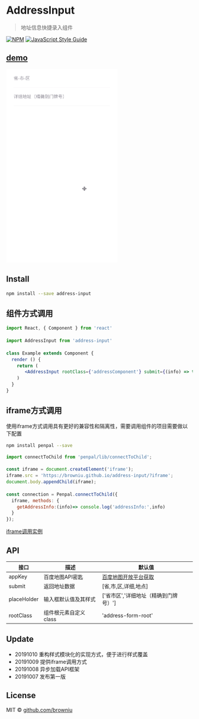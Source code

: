 # AddressInput

> 地址信息快捷录入组件

[![NPM](https://img.shields.io/npm/v/test.svg)](https://www.npmjs.com/package/address-input) [![JavaScript Style Guide](https://img.shields.io/badge/code_style-standard-brightgreen.svg)](https://standardjs.com)

## [demo](https://browniu.github.io/address/)

![demo](./static/address.gif)

## Install

```bash
npm install --save address-input
```

## 组件方式调用

```jsx
import React, { Component } from 'react'

import AddressInput from 'address-input'

class Example extends Component {
  render () {
    return (
       <AddressInput rootClass={'addressComponent'} submit={(info) => this.submitData(info)} style={{padding: '20px 0'}}/>
    )
  }
}
```

## iframe方式调用
使用iframe方式调用具有更好的兼容性和隔离性，需要调用组件的项目需要做以下配置

```bash
npm install penpal --save
```

```JavaScript
import connectToChild from 'penpal/lib/connectToChild';

const iframe = document.createElement('iframe');
iframe.src = 'https://browniu.github.io/address-input/?iframe';
document.body.appendChild(iframe);

const connection = Penpal.connectToChild({
  iframe, methods: {
    getAddressInfo:(info)=> console.log('addressInfo:',info)
  }
});
```
[iframe调用实例](https://github.com/browniu/address-input/blob/master/iframeTest/index.html)

## API

| 接口        | 描述                 | 默认值                                                       |
| ----------- | -------------------- | ------------------------------------------------------------ |
| appKey      | 百度地图API密匙         | [百度地图开放平台获取](http://lbsyun.baidu.com/apiconsole/key?application=key) |
| submit      | 返回地址数据         | [省,市,区,详细,地点]                                         |
| placeHolder | 输入框默认值及其样式 | ['省市区','详细地址（精确到门牌号）'] |
| rootClass | 组件根元素自定义class | 'address-form-root' |



## Update
* 20191010 重构样式模块化的实现方式，便于进行样式覆盖
* 20191009 提供iframe调用方式
* 20191008 异步加载API框架
* 20191007 发布第一版


## License

MIT © [github.com/browniu](https://github.com/github.com/browniu)



